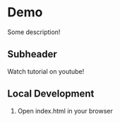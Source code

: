 # Demo

Some description!

## Subheader 

Watch tutorial on youtube!

## Local Development

1. Open index.html in your browser
